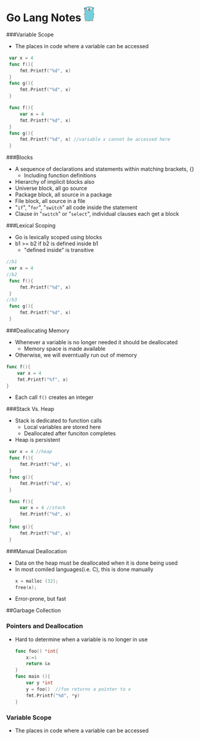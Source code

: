 # Go Lang Notes  <img src="./logo.png" height="40" width="auto">  

###Variable Scope
- The places in code where a variable can be accessed
```go
 var x = 4
 func f(){
     fmt.Printf("%d", x)
 }
 func g(){
     fmt.Printf("%d", x)
 }

```
```go
 func f(){
     var x = 4
     fmt.Printf("%d", x)
 }
 func g(){
     fmt.Printf("%d", x) //variable x cannot be accessed here
 }

```
###Blocks
- A sequence of declarations and statements within matching brackets, {}
   - Including function definitions
- Hierarchy of implicit blocks also
- Universe block, all go source
- Package block, all source in a package
- File block, all source in a file
- "```if```", "```for```", "```switch```" all code inside the statement
- Clause in "```switch```" or "```select```", individual clauses each get a block

###Lexical Scoping
- Go is lexically scoped using blocks
- b1 >= b2 if b2 is defined inside b1
  - "defined inside" is transitive
```go
//b1
 var x = 4
//b2
 func f(){
     fmt.Printf("%d", x)
 }
//b3
 func g(){
     fmt.Printf("%d", x)
 }

```
###Deallocating Memory

- Whenever a variable is no longer needed it should be deallocated
  - Memory space is made available
- Otherwise, we will everntually run out of memory
```go
func f(){
    var x = 4
    fmt.Printf("%f", x)
}
```
- Each call ```f()``` creates an integer

###Stack Vs. Heap
- Stack is dedicated to function calls
   - Local variables are stored here
   - Deallocated after funciton completes
- Heap is persistent
  
 ```go
  var x = 4 //heap
  func f(){
      fmt.Printf("%d", x)
  }
  func g(){
      fmt.Printf("%d", x)
  }

 ```
 ```go
  func f(){
      var x = 4 //stack
      fmt.Printf("%d", x)
  }
  func g(){
      fmt.Printf("%d", x) 
  }

 ```

###Manual Deallocation
- Data on the heap must be deallocated when it is done being used
- In most comiled languages(i.e. C), this is done manually 
  ```c
  x = malloc (32);
  free(x);
  ```
- Error-prone, but fast

##Garbage Collection

### Pointers and Deallocation
- Hard to determine when a variable is no longer in use
  ```go
  func foo() *int{
      x:=1
      return &x
  }
  func main (){
      var y *int  
      y = foo()  //foo returns a pointer to x
      fmt.Printf("%d", *y)
  }
  ```
### Variable Scope
- The places in code where a variable can be accessed
